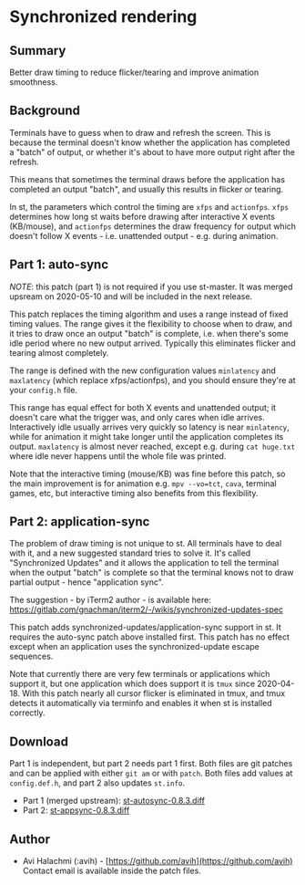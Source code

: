 Synchronized rendering
======================

Summary
-------
Better draw timing to reduce flicker/tearing and improve animation smoothness.

Background
----------

Terminals have to guess when to draw and refresh the screen. This is because
the terminal doesn't know whether the application has completed a "batch" of
output, or whether it's about to have more output right after the refresh.

This means that sometimes the terminal draws before the application has
completed an output "batch", and usually this results in flicker or tearing.

In st, the parameters which control the timing are `xfps` and `actionfps`.
`xfps` determines how long st waits before drawing after interactive X events
(KB/mouse), and `actionfps` determines the draw frequency for output which
doesn't follow X events - i.e. unattended output - e.g. during animation.


Part 1: auto-sync
-----------------

*NOTE*: this patch (part 1) is not required if you use st-master. It was
merged upsream on 2020-05-10 and will be included in the next release.

This patch replaces the timing algorithm and uses a range instead of fixed
timing values. The range gives it the flexibility to choose when to draw, and
it tries to draw once an output "batch" is complete, i.e. when there's some
idle period where no new output arrived. Typically this eliminates flicker and
tearing almost completely.

The range is defined with the new configuration values `minlatency` and
`maxlatency` (which replace xfps/actionfps), and you should ensure they're at
your `config.h` file.

This range has equal effect for both X events and unattended output; it doesn't
care what the trigger was, and only cares when idle arrives. Interactively idle
usually arrives very quickly so latency is near `minlatency`, while for
animation it might take longer until the application completes its output.
`maxlatency` is almost never reached, except e.g. during `cat huge.txt` where
idle never happens until the whole file was printed.

Note that the interactive timing (mouse/KB) was fine before this patch, so the
main improvement is for animation e.g. `mpv --vo=tct`, `cava`, terminal games,
etc, but interactive timing also benefits from this flexibility.

Part 2: application-sync
------------------------

The problem of draw timing is not unique to st. All terminals have to deal
with it, and a new suggested standard tries to solve it. It's called
"Synchronized Updates" and it allows the application to tell the terminal when
the output "batch" is complete so that the terminal knows not to draw partial
output - hence "application sync".

The suggestion - by iTerm2 author - is available here:
https://gitlab.com/gnachman/iterm2/-/wikis/synchronized-updates-spec

This patch adds synchronized-updates/application-sync support in st. It
requires the auto-sync patch above installed first. This patch has no effect
except when an application uses the synchronized-update escape sequences.

Note that currently there are very few terminals or applications which support
it, but one application which does support it is `tmux` since 2020-04-18. With
this patch nearly all cursor flicker is eliminated in tmux, and tmux detects
it automatically via terminfo and enables it when st is installed correctly.


Download
--------
Part 1 is independent, but part 2 needs part 1 first. Both files are git
patches and can be applied with either `git am` or with `patch`. Both files
add values at `config.def.h`, and part 2 also updates `st.info`.

* Part 1 (merged upstream): [st-autosync-0.8.3.diff](st-autosync-0.8.3.diff)
* Part 2: [st-appsync-0.8.3.diff](st-appsync-0.8.3.diff)


Author
------
* Avi Halachmi (:avih) - [https://github.com/avih](https://github.com/avih)
  Contact email is available inside the patch files.
